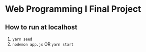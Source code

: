 # Web Programming I Final Project

## How to run at localhost

1. `yarn seed`
2. `nodemon app.js` OR `yarn start`
